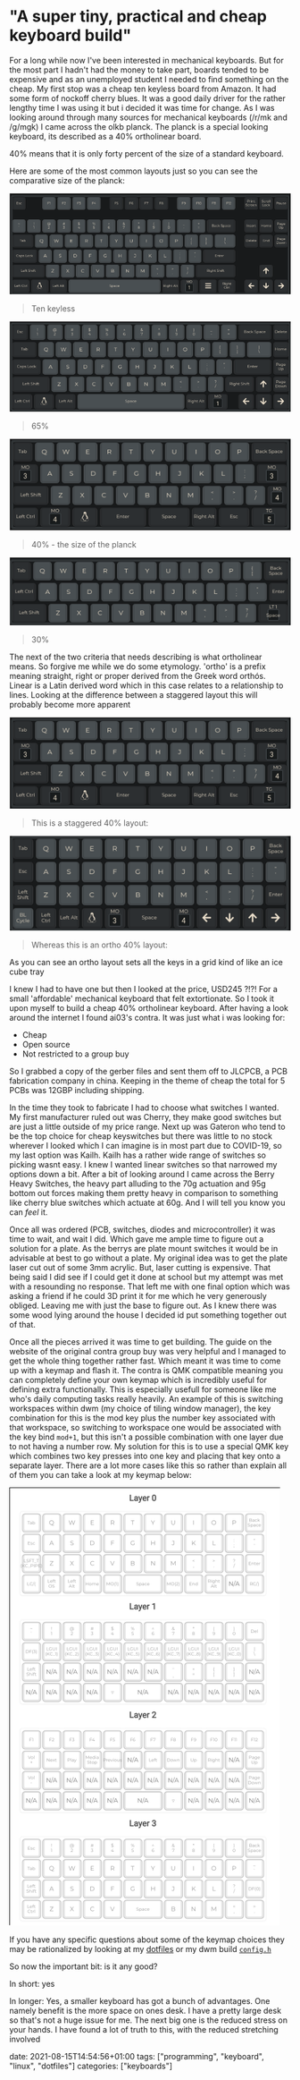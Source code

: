 # "A super tiny, practical and cheap keyboard build"

For a long while now I've been interested in mechanical keyboards. But for the most part I hadn't had the money to take part, boards tended to be expensive and as an unemployed student I needed to find something on the cheap. My first stop was a cheap ten keyless board from Amazon. It had some form of nockoff cherry blues. It was a good daily driver for the rather lengthy time I was using it but i decided it was time for change. As I was looking around through many sources for mechanical keyboards (/r/mk and /g/mgk) I came across the olkb planck. The planck is a special looking keyboard, its described as a 40% ortholinear board. 

40% means that it is only forty percent of the size of a standard keyboard. 

Here are some of the most common layouts just so you can see the comparative size of the planck:

![/images/tkl.png](/images/tkl.png)
> Ten keyless


![/images/65.png](/images/65.png)
> 65%


![images/40.png](/images/40.png)
> 40% - the size of the planck


![images/30.png](/images/30.png)
> 30%

The next of the two criteria that needs describing is what ortholinear means. So forgive me while we do some etymology. 'ortho' is a prefix meaning straight, right or proper derived from the Greek word orthós. Linear is a Latin derived word which in this case relates to a relationship to lines. Looking at the difference between a staggered layout this will probably become more apparent


![images/40%201.png](/images/40%201.png)
> This is a staggered 40% layout:


![images/planck.png](/images/planck.png)
>  Whereas this is an ortho 40% layout:

As you can see an ortho layout sets all the keys in a grid kind of like an ice cube tray

I knew I had to have one but then I looked at the price, USD245 ?!?! For a small 'affordable' mechanical keyboard that felt extortionate. So I took it upon myself to build a cheap 40% ortholinear keyboard. After having a look around the internet I found ai03's contra. It was just what i was looking for:

- Cheap
- Open source
- Not restricted to a group buy

So I grabbed a copy of the gerber files and sent them off to JLCPCB, a  PCB fabrication company in china. Keeping in the theme of cheap the total for 5 PCBs was 12GBP including shipping. 

In the time they took to fabricate I had to choose what switches I wanted. My first manufacturer ruled out was Cherry, they make good switches but are just a little outside of my price range. Next up was Gateron who tend to be the top choice for cheap keyswitches but there was little to no stock wherever I looked which I can imagine is in most part due to COVID-19, so my last option was Kailh. Kailh has a rather wide range of switches so picking wasnt easy. I knew I wanted linear switches so that narrowed my options down a bit. After a bit of looking around I came across the Berry Heavy Switches, the heavy part alluding to the 70g actuation and 95g bottom out forces making them pretty heavy in comparison to something like cherry blue switches which actuate at 60g. And I will tell you know you can *feel* it. 

Once all was ordered (PCB, switches, diodes and microcontroller) it was time to wait, and wait I did. Which gave me ample time to figure out a solution for a plate. As the berrys are plate mount switches it would be in advisable at best to go without a plate. My original idea was to get the plate laser cut out of some 3mm acrylic. But, laser cutting is expensive. That being said I did see if I could get it done at school but my attempt was met with a resounding no response. That left me with one final option which was asking a friend if he could 3D print it for me which he very generously obliged. Leaving me with just the base to figure out. As I knew there was some wood lying around the house I decided id put something together out of that.

Once all the pieces arrived it was time to get building. The guide on the website of the original contra group buy was very helpful and I managed to get the whole thing together rather fast. Which meant it was time to come up with a keymap and flash it. The contra is QMK compatible meaning you can completely define your own keymap which is incredibly useful for defining extra functionally. This is especially usefull for someone like me who's daily computing tasks really heavily. An example of this is switching workspaces within dwm (my choice of tiling window manager), the key combination for this is the mod key plus the number key associated with that workspace, so switching to workspace one would be associated with the key bind `mod+1`, but this isn't a possible combination with one layer due to not having a number row. My solution for this is to use a special QMK key which combines two key presses into one key and placing that key onto a separate layer. There are a lot more cases like this so rather than explain all of them you can take a look at my keymap below:

![images/keymap.png](/images/keymap.png)

If you have any specific questions about some of the keymap choices they may be rationalized by looking at my [dotfiles](https://github.com/manfromth3m0oN/dots)
or my dwm build [`config.h`](https://github.com/manfromth3m0oN/dwm-bsd/blob/master/config.h)

So now the important bit: is it any good?

In short: yes

In longer: Yes, a smaller keyboard has got a bunch of advantages. One namely benefit is the more space on ones desk. I have a pretty large desk so that's not a huge issue for me. The next big one is the reduced stress on your hands. I have found a lot of truth to this, with the reduced stretching involved


date: 2021-08-15T14:54:56+01:00
tags: ["programming", "keyboard", "linux", "dotfiles"]
categories: ["keyboards"]
